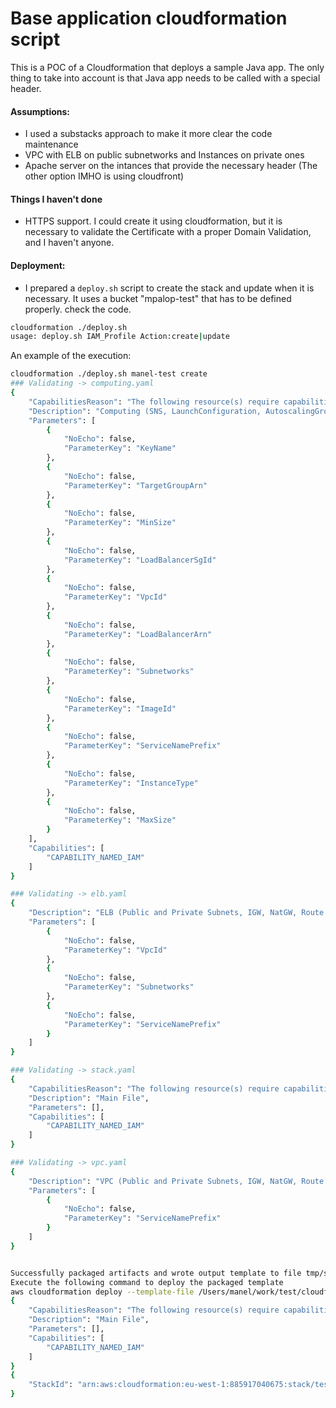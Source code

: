 # Base application cloudformation script 

This is a POC of a Cloudformation that deploys a sample Java app. The only thing to take into account is that Java app needs to be called with a special header. 

#### Assumptions: 
* I used a substacks approach to make it more clear the code maintenance
* VPC with ELB on public subnetworks and Instances on private ones
* Apache server on the intances that provide the necessary header (The other option IMHO is using cloudfront)

#### Things I haven't done
* HTTPS support. I could create it using cloudformation, but it is necessary to validate the Certificate with a proper Domain Validation, and I haven't anyone.

#### Deployment:
* I prepared a ```deploy.sh``` script to create the stack and update when it is necessary. It uses a bucket "mpalop-test" 
that has to be defined properly. check the code.
```bash
cloudformation ./deploy.sh
usage: deploy.sh IAM_Profile Action:create|update
```
An example of the execution:
```bash
cloudformation ./deploy.sh manel-test create
### Validating -> computing.yaml
{
    "CapabilitiesReason": "The following resource(s) require capabilities: [AWS::IAM::InstanceProfile, AWS::IAM::Role]",
    "Description": "Computing (SNS, LaunchConfiguration, AutoscalingGroup, ScalePolicies)[test]",
    "Parameters": [
        {
            "NoEcho": false,
            "ParameterKey": "KeyName"
        },
        {
            "NoEcho": false,
            "ParameterKey": "TargetGroupArn"
        },
        {
            "NoEcho": false,
            "ParameterKey": "MinSize"
        },
        {
            "NoEcho": false,
            "ParameterKey": "LoadBalancerSgId"
        },
        {
            "NoEcho": false,
            "ParameterKey": "VpcId"
        },
        {
            "NoEcho": false,
            "ParameterKey": "LoadBalancerArn"
        },
        {
            "NoEcho": false,
            "ParameterKey": "Subnetworks"
        },
        {
            "NoEcho": false,
            "ParameterKey": "ImageId"
        },
        {
            "NoEcho": false,
            "ParameterKey": "ServiceNamePrefix"
        },
        {
            "NoEcho": false,
            "ParameterKey": "InstanceType"
        },
        {
            "NoEcho": false,
            "ParameterKey": "MaxSize"
        }
    ],
    "Capabilities": [
        "CAPABILITY_NAMED_IAM"
    ]
}

### Validating -> elb.yaml
{
    "Description": "ELB (Public and Private Subnets, IGW, NatGW, Route Tables)[Assignment]",
    "Parameters": [
        {
            "NoEcho": false,
            "ParameterKey": "VpcId"
        },
        {
            "NoEcho": false,
            "ParameterKey": "Subnetworks"
        },
        {
            "NoEcho": false,
            "ParameterKey": "ServiceNamePrefix"
        }
    ]
}

### Validating -> stack.yaml
{
    "CapabilitiesReason": "The following resource(s) require capabilities: [AWS::CloudFormation::Stack]",
    "Description": "Main File",
    "Parameters": [],
    "Capabilities": [
        "CAPABILITY_NAMED_IAM"
    ]
}

### Validating -> vpc.yaml
{
    "Description": "VPC (Public and Private Subnets, IGW, NatGW, Route Tables)[Assignment]",
    "Parameters": [
        {
            "NoEcho": false,
            "ParameterKey": "ServiceNamePrefix"
        }
    ]
}


Successfully packaged artifacts and wrote output template to file tmp/stack.package.yaml.
Execute the following command to deploy the packaged template
aws cloudformation deploy --template-file /Users/manel/work/test/cloudformation/tmp/stack.package.yaml --stack-name <YOUR STACK NAME>
{
    "CapabilitiesReason": "The following resource(s) require capabilities: [AWS::CloudFormation::Stack]",
    "Description": "Main File",
    "Parameters": [],
    "Capabilities": [
        "CAPABILITY_NAMED_IAM"
    ]
}
{
    "StackId": "arn:aws:cloudformation:eu-west-1:885917040675:stack/test/89236910-e60e-11e8-a101-50fae9b818d2"
}
```


